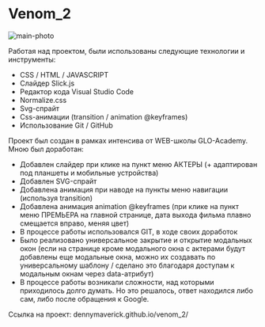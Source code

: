# Venom_2

![main-photo](https://github.com/DennyMaverick/Archee/raw/main/images/readme.png)

Работая над проектом, были использованы следующие технологии и инструменты:

<ul>
  <li>CSS / HTML / JAVASCRIPT</li>
  <li>Слайдер Slick.js</li>
  <li>Редактор кода Visual Studio Code</li>
  <li>Normalize.css</li>
  <li>Svg-спрайт</li>
  <li>Css-анимации (transition / animation @keyframes)</li>
  <li>Использование Git / GitHub</li>
</ul>

Проект был создан в рамках интенсива от WEB-школы GLO-Academy. Мною был доработан: 

<ul>
  <li>Добавлен слайдер при клике на пункт меню АКТЕРЫ (+ адаптирован под планшеты и мобильные устройства)</li>
  <li>Добавлен SVG-спрайт</li>
  <li>Добавлена анимация при наводе на пункты меню навигации (используя transition)</li>
  <li>Добавлена анимация animation @keyframes (при клике на пункт меню ПРЕМЬЕРА на главной странице, дата выхода фильма плавно смещается вправо, меняя цвет)</li>
  <li>В процессе работы использовался GIT, в ходе своих доработок</li>
  <li>Было реализовано универсальное закрытие и открытие модальных окон (если на странице кроме модального окна с актерами будут добавлены еще модальные окна, можно их создавать по универсальному шаблону / сделано это благодаря доступам к модальным окнам через data-атрибут)</li>
  <li>В процессе работы возникали сложности, над которыми приходилось долго думать. Но это решалось, ответ находился либо сам, либо после обращения к Google.</li>
</ul>

Ссылка на проект: dennymaverick.github.io/venom_2/
